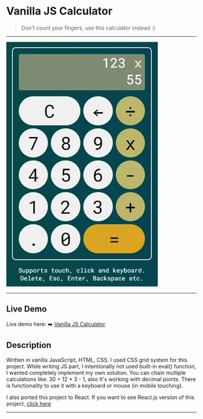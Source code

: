 
# Vanilla JS Calculator

> Don't count your fingers, use this calculator instead :)

---

![JS Calculator](screenshot.jpg?raw=true)

---

## Live Demo

Live demo here: :arrow_right: [Vanilla JS Calculator](https://calc-project-vanilla-js.netlify.app/)

## Description
Written in vanilla JavaScript, HTML, CSS. 
I used CSS grid system for this project. While writing JS part, I intentionally not used built-in eval() function, I wanted completely implement my own solution.
You can chain multiple calculations like: 30 + 12 * 3 - 1, also It's working with decimal points.
There is functionality to use it with a keyboard or mouse (in mobile touching).

I also ported this project to React.
If you want to see React.js version of this project, [click here](https://github.com/ozhasta/react-calculator)

---

